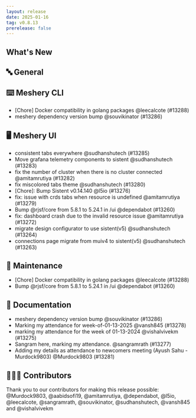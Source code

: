 ```yaml
---
layout: release
date: 2025-01-16
tag: v0.8.13
prerelease: false
---
```


## What's New
## 🔤 General
## ⌨️ Meshery CLI

- [Chore] Docker compatibility in golang packages @leecalcote (#13288)
- meshery dependency version bump @souvikinator (#13286)

## 🖥 Meshery UI

- consistent tabs everywhere @sudhanshutech (#13285)
- Move grafana telemetry components to sistent @sudhanshutech (#13283)
- fix the number of cluster when there is no cluster connected @amitamrutiya (#13282)
- fix miscolored tabs theme  @sudhanshutech (#13280)
- \[Chore\]: Bump Sistent v0.14.140 @l5io (#13276)
- fix: issue with crds tabs when resource is undefined @amitamrutiya (#13279)
- Bump @rjsf/core from 5.8.1 to 5.24.1 in /ui @dependabot (#13260)
- fix: dashboard crash due to the invalid resource issue @amitamrutiya (#13272)
- migrate design configurator to use sistent(v5) @sudhanshutech (#13264)
-  connections page migrate from muiv4 to sistent(v5) @sudhanshutech (#13263)

## 🧰 Maintenance

- [Chore] Docker compatibility in golang packages @leecalcote (#13288)
- Bump @rjsf/core from 5.8.1 to 5.24.1 in /ui @dependabot (#13260)

## 📖 Documentation

- meshery dependency version bump @souvikinator (#13286)
- Marking my attendance for week-of-01-13-2025 @vansh845 (#13278)
- marking my attendance for the week of 01-13-2024 @vishalvivekm (#13275)
- Sangram here, marking my attendance.  @sangramrath (#13277)
- Adding my details as attendance to newcomers meeting (Ayush Sahu - Murdock9803) @Murdock9803 (#13281)

## 👨🏽‍💻 Contributors

Thank you to our contributors for making this release possible:
@Murdock9803, @aabidsofi19, @amitamrutiya, @dependabot, @l5io, @leecalcote, @sangramrath, @souvikinator, @sudhanshutech, @vansh845 and @vishalvivekm

